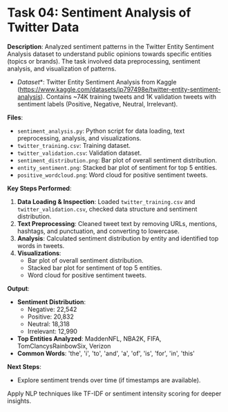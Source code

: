 # Task 04: Sentiment Analysis of Twitter Data

**Description**: Analyzed sentiment patterns in the Twitter Entity Sentiment Analysis dataset to understand public opinions towards specific entities (topics or brands). The task involved data preprocessing, sentiment analysis, and visualization of patterns.

* *Dataset**: Twitter Entity Sentiment Analysis from Kaggle (https://www.kaggle.com/datasets/jp797498e/twitter-entity-sentiment-analysis). Contains \~74K training tweets and 1K validation tweets with sentiment labels (Positive, Negative, Neutral, Irrelevant).

**Files**:

- `sentiment_analysis.py`: Python script for data loading, text preprocessing, analysis, and visualizations.
- `twitter_training.csv`: Training dataset.
- `twitter_validation.csv`: Validation dataset.
- `sentiment_distribution.png`: Bar plot of overall sentiment distribution.
- `entity_sentiment.png`: Stacked bar plot of sentiment for top 5 entities.
- `positive_wordcloud.png`: Word cloud for positive sentiment tweets.

**Key Steps Performed**:

1. **Data Loading & Inspection**: Loaded `twitter_training.csv` and `twitter_validation.csv`, checked data structure and sentiment distribution.
2. **Text Preprocessing**: Cleaned tweet text by removing URLs, mentions, hashtags, and punctuation, and converting to lowercase.
3. **Analysis**: Calculated sentiment distribution by entity and identified top words in tweets.
4. **Visualizations**:
   - Bar plot of overall sentiment distribution.
   - Stacked bar plot for sentiment of top 5 entities.
   - Word cloud for positive sentiment tweets.

**Output**:

- **Sentiment Distribution**:
  - Negative: 22,542
  - Positive: 20,832
  - Neutral: 18,318
  - Irrelevant: 12,990
- **Top Entities Analyzed**: MaddenNFL, NBA2K, FIFA, TomClancysRainbowSix, Verizon
- **Common Words**: 'the', 'i', 'to', 'and', 'a', 'of', 'is', 'for', 'in', 'this'

**Next Steps**:

- Explore sentiment trends over time (if timestamps are available).

Apply NLP techniques like TF-IDF or sentiment intensity scoring for deeper insights.